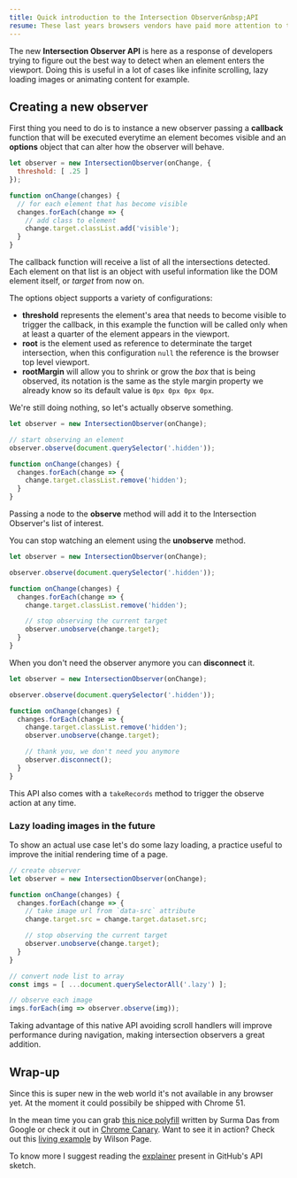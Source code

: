 ```yaml
---
title: Quick introduction to the Intersection Observer&nbsp;API
resume: These last years browsers vendors have paid more attention to the riddles developers were trying to solve to implement native and more performant solutions.
---
```


The new **Intersection Observer API** is here as a response of developers trying to figure out the best way to detect when an element enters the viewport. Doing this is useful in a lot of cases like infinite scrolling, lazy loading images or animating content for example.


## Creating a new observer

First thing you need to do is to instance a new observer passing a **callback** function that will be executed everytime an element becomes visible and an **options** object that can alter how the observer will behave.

```js
let observer = new IntersectionObserver(onChange, {
  threshold: [ .25 ]
});

function onChange(changes) {
  // for each element that has become visible
  changes.forEach(change => {
    // add class to element
    change.target.classList.add('visible');
  }
}
```

The callback function will receive a list of all the intersections detected. Each element on that list is an object with useful information like the DOM element itself, or *target* from now on.

The options object supports a variety of configurations:

- **threshold** represents the element's area that needs to become visible to trigger the callback, in this example the function will be called only when at least a quarter of the element appears in the viewport.
- **root** is the element used as reference to determinate the target intersection, when this configuration `null` the reference is the browser top level viewport.
- **rootMargin** will allow you to shrink or grow the *box* that is being observed, its notation is the same as the style margin property we already know so its default value is `0px 0px 0px 0px`.

We're still doing nothing, so let's actually observe something.

```js
let observer = new IntersectionObserver(onChange);

// start observing an element
observer.observe(document.querySelector('.hidden'));

function onChange(changes) {
  changes.forEach(change => {
    change.target.classList.remove('hidden');
  }
}
```

Passing a node to the **observe** method will add it to the Intersection Observer's list of interest.

You can stop watching an element using the **unobserve** method.

```js
let observer = new IntersectionObserver(onChange);

observer.observe(document.querySelector('.hidden'));

function onChange(changes) {
  changes.forEach(change => {
    change.target.classList.remove('hidden');

    // stop observing the current target
    observer.unobserve(change.target);
  }
}
```

When you don't need the observer anymore you can **disconnect** it.

```js
let observer = new IntersectionObserver(onChange);

observer.observe(document.querySelector('.hidden'));

function onChange(changes) {
  changes.forEach(change => {
    change.target.classList.remove('hidden');
    observer.unobserve(change.target);

    // thank you, we don't need you anymore
    observer.disconnect();
  }
}
```


This API also comes with a `takeRecords` method to trigger the observe action at any time.


### Lazy loading images in the future

To show an actual use case let's do some lazy loading, a practice useful to improve the initial rendering time of a page.

```js
// create observer
let observer = new IntersectionObserver(onChange);

function onChange(changes) {
  changes.forEach(change => {
    // take image url from `data-src` attribute
    change.target.src = change.target.dataset.src;

    // stop observing the current target
    observer.unobserve(change.target);
  }
}

// convert node list to array
const imgs = [ ...document.querySelectorAll('.lazy') ];

// observe each image
imgs.forEach(img => observer.observe(img));
```

Taking advantage of this native API avoiding scroll handlers will improve performance during navigation, making intersection observers a great addition.


## Wrap-up

Since this is super new in the web world it's not available in any browser yet. At the moment it could possibily be shipped with Chrome 51.

In the mean time you can grab [this nice polyfill][1] written by Surma Das from Google or check it out in [Chrome Canary][2]. Want to see it in action? Check out this [living example][3] by Wilson Page.

To know more I suggest reading the [explainer][4] present in GitHub's API sketch.

[1]: https://github.com/surma-dump/IntersectionObserver/blob/polyfill/polyfill/intersectionobserver-polyfill.js
[2]: https://www.google.es/chrome/browser/canary.html
[3]: http://wilsonpage.github.io/in-sixty/intersection-observer/
[4]: https://github.com/WICG/IntersectionObserver/blob/gh-pages/explainer.md
